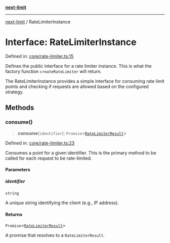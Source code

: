 [**next-limit**](../README.md)

***

[next-limit](../README.md) / RateLimiterInstance

# Interface: RateLimiterInstance

Defined in: [core/rate-limiter.ts:15](https://github.com/saoudi-h/next-limit/blob/58a6c1402186f63b5f3eecaed63a277351987cb7/src/core/rate-limiter.ts#L15)

Defines the public interface for a rate limiter instance.
This is what the factory function `createRateLimiter` will return.

The RateLimiterInstance provides a simple interface for consuming rate limit points
and checking if requests are allowed based on the configured strategy.

## Methods

### consume()

> **consume**(`identifier`): `Promise`\<[`RateLimiterResult`](RateLimiterResult.md)\>

Defined in: [core/rate-limiter.ts:23](https://github.com/saoudi-h/next-limit/blob/58a6c1402186f63b5f3eecaed63a277351987cb7/src/core/rate-limiter.ts#L23)

Consumes a point for a given identifier.
This is the primary method to be called for each request to be rate-limited.

#### Parameters

##### identifier

`string`

A unique string identifying the client (e.g., IP address).

#### Returns

`Promise`\<[`RateLimiterResult`](RateLimiterResult.md)\>

A promise that resolves to a `RateLimiterResult`.
